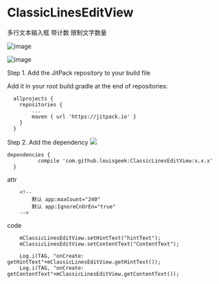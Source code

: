 # ClassicLinesEditView
多行文本输入框 带计数  限制文字数量

![image](https://raw.githubusercontent.com/louisgeek/ClassicLinesEditView/master/screenshots/pic0.png)


![image](https://raw.githubusercontent.com/louisgeek/ClassicLinesEditView/master/screenshots/pic2.png)




Step 1. Add the JitPack repository to your build file


Add it in your root build.gradle at the end of repositories:

	  allprojects {
	  	repositories {
			...
			maven { url 'https://jitpack.io' }
	  	}
	  }
Step 2. Add the dependency  [![](https://jitpack.io/v/louisgeek/ClassicLinesEditView.svg)](https://jitpack.io/#louisgeek/ClassicLinesEditView)

  	dependencies {
	          compile 'com.github.louisgeek:ClassicLinesEditView:x.x.x'
	  }





attr


	 	<!--  
			默认 app:maxCount="240"   
			默认 app:IgnoreCnOrEn="true"
		-->



code

		mClassicLinesEditView.setHintText("hintText");
	    mClassicLinesEditView.setContentText("ContentText");
	
	    Log.i(TAG, "onCreate: getHintText"+mClassicLinesEditView.getHintText());
	    Log.i(TAG, "onCreate: getContentText"+mClassicLinesEditView.getContentText());
